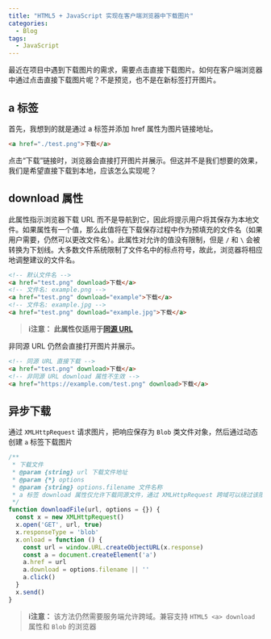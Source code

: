 ```yaml
---
title: "HTML5 + JavaScript 实现在客户端浏览器中下载图片"
categories:
  - Blog
tags:
  - JavaScript
---
```


最近在项目中遇到下载图片的需求，需要点击直接下载图片。如何在客户端浏览器中通过点击直接下载图片呢？不是预览，也不是在新标签打开图片。

<!--more-->

## a 标签
首先，我想到的就是通过 a 标签并添加 href 属性为图片链接地址。

```html
<a href="./test.png">下载</a>
```

点击“下载”链接时，浏览器会直接打开图片并展示。但这并不是我们想要的效果，我们是希望直接下载到本地，应该怎么实现呢？



## download 属性
此属性指示浏览器下载 URL 而不是导航到它，因此将提示用户将其保存为本地文件。如果属性有一个值，那么此值将在下载保存过程中作为预填充的文件名（如果用户需要，仍然可以更改文件名）。此属性对允许的值没有限制，但是 `/` 和 `\` 会被转换为下划线。大多数文件系统限制了文件名中的标点符号，故此，浏览器将相应地调整建议的文件名。

```html
<!-- 默认文件名 -->
<a href="test.png" download>下载</a>
<!-- 文件名: example.png -->
<a href="test.png" download="example">下载</a>
<!-- 文件名: example.jpg -->
<a href="test.png" download="example.jpg">下载</a>
```

> **ℹ️注意：** **此属性仅适用于[同源 URL][same-origin]**

非同源 URL 仍然会直接打开图片并展示。

```html
<!-- 同源 URL 直接下载 -->
<a href="test.png" download>下载</a>
<!-- 非同源 URL download 属性不生效 -->
<a href="https://example.com/test.png" download>下载</a>
```



## 异步下载
通过 `XMLHttpRequest` 请求图片，把响应保存为 `Blob` 类文件对象，然后通过动态创建 `a` 标签下载图片

```js
/**
 * 下载文件
 * @param {string} url 下载文件地址
 * @param {*} options
 * @param {string} options.filename 文件名称
 * a 标签 download 属性仅允许下载同源文件，通过 XMLHttpRequest 跨域可以绕过该限制
 */
function downloadFile(url, options = {}) {
  const x = new XMLHttpRequest()
  x.open('GET', url, true)
  x.responseType = 'blob'
  x.onload = function () {
    const url = window.URL.createObjectURL(x.response)
    const a = document.createElement('a')
    a.href = url
    a.download = options.filename || ''
    a.click()
  }
  x.send()
}
```

> **ℹ️注意：** 该方法仍然需要服务端允许跨域。兼容支持 `HTML5 <a> download` 属性和 `Blob` 的浏览器




[same-origin]: https://developer.mozilla.org/zh-CN/docs/Web/Security/Same-origin_policy
